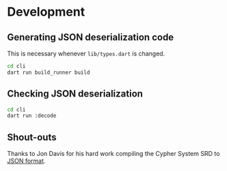 # Development

## Generating JSON deserialization code

This is necessary whenever `lib/types.dart` is changed.

```sh
cd cli
dart run build_runner build
```

## Checking JSON deserialization

```sh
cd cli
dart run :decode
```

## Shout-outs

Thanks to Jon Davis for his hard work compiling the Cypher System SRD to [JSON format](https://github.com/Jon-Davis/Cypher-System-JSON-DB).